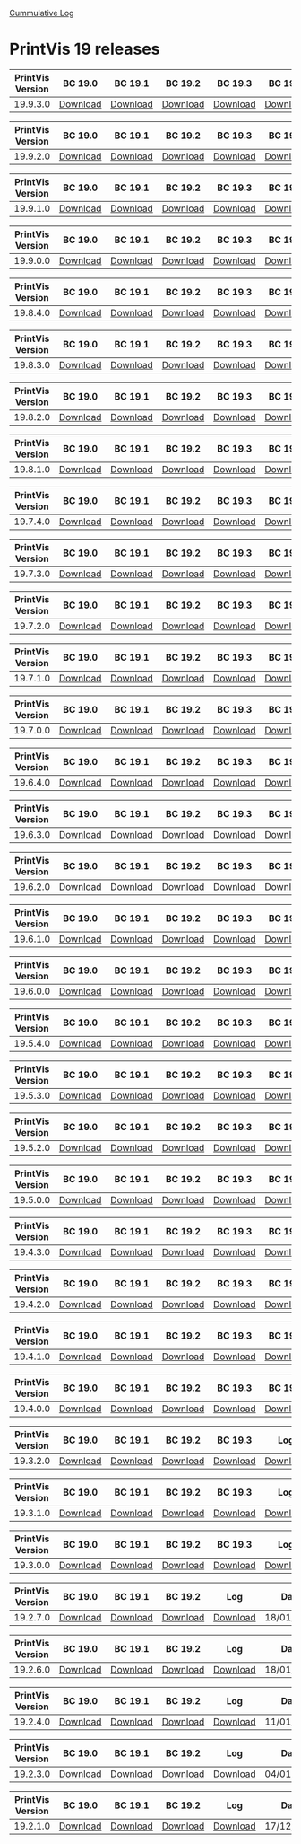 [Cummulative Log](https://printvis.blob.core.windows.net/releases/pv365bc-19/PrintVis%2019%20release%20log.csv)
# PrintVis 19 releases
|PrintVis Version|BC 19.0 | BC 19.1 | BC 19.2 | BC 19.3 | BC 19.4 | BC 19.5 | BC 19.6 | BC 19.7 | BC 19.8 | BC 19.9 |Log|Date|
|---|---| ---| ---| ---| ---| ---| ---| ---| ---| ---|---|---|
|19.9.3.0|[Download](https://printvis.blob.core.windows.net/releases/pv365bc-19/19.9/3/19.0%20RuntimePackages.zip)| [Download](https://printvis.blob.core.windows.net/releases/pv365bc-19/19.9/3/19.1%20RuntimePackages.zip)| [Download](https://printvis.blob.core.windows.net/releases/pv365bc-19/19.9/3/19.2%20RuntimePackages.zip)| [Download](https://printvis.blob.core.windows.net/releases/pv365bc-19/19.9/3/19.3%20RuntimePackages.zip)| [Download](https://printvis.blob.core.windows.net/releases/pv365bc-19/19.9/3/19.4%20RuntimePackages.zip)| [Download](https://printvis.blob.core.windows.net/releases/pv365bc-19/19.9/3/19.5%20RuntimePackages.zip)| [Download](https://printvis.blob.core.windows.net/releases/pv365bc-19/19.9/3/19.6%20RuntimePackages.zip)| [Download](https://printvis.blob.core.windows.net/releases/pv365bc-19/19.9/3/19.7%20RuntimePackages.zip)| [Download](https://printvis.blob.core.windows.net/releases/pv365bc-19/19.9/3/19.8%20RuntimePackages.zip)| [Download](https://printvis.blob.core.windows.net/releases/pv365bc-19/19.9/3/19.9%20RuntimePackages.zip)|[Download](https://printvis.blob.core.windows.net/releases/pv365bc-19/19.9/3/19.9.3.0%20release%20log.csv)|27/07/2022|

|PrintVis Version|BC 19.0 | BC 19.1 | BC 19.2 | BC 19.3 | BC 19.4 | BC 19.5 | BC 19.6 | BC 19.7 | BC 19.8 | BC 19.9 |Log|Date|
|---|---| ---| ---| ---| ---| ---| ---| ---| ---| ---|---|---|
|19.9.2.0|[Download](https://printvis.blob.core.windows.net/releases/pv365bc-19/19.9/2/19.0%20RuntimePackages.zip)| [Download](https://printvis.blob.core.windows.net/releases/pv365bc-19/19.9/2/19.1%20RuntimePackages.zip)| [Download](https://printvis.blob.core.windows.net/releases/pv365bc-19/19.9/2/19.2%20RuntimePackages.zip)| [Download](https://printvis.blob.core.windows.net/releases/pv365bc-19/19.9/2/19.3%20RuntimePackages.zip)| [Download](https://printvis.blob.core.windows.net/releases/pv365bc-19/19.9/2/19.4%20RuntimePackages.zip)| [Download](https://printvis.blob.core.windows.net/releases/pv365bc-19/19.9/2/19.5%20RuntimePackages.zip)| [Download](https://printvis.blob.core.windows.net/releases/pv365bc-19/19.9/2/19.6%20RuntimePackages.zip)| [Download](https://printvis.blob.core.windows.net/releases/pv365bc-19/19.9/2/19.7%20RuntimePackages.zip)| [Download](https://printvis.blob.core.windows.net/releases/pv365bc-19/19.9/2/19.8%20RuntimePackages.zip)| [Download](https://printvis.blob.core.windows.net/releases/pv365bc-19/19.9/2/19.9%20RuntimePackages.zip)|[Download](https://printvis.blob.core.windows.net/releases/pv365bc-19/19.9/2/19.9.2.0%20release%20log.csv)|21/07/2022|

|PrintVis Version|BC 19.0 | BC 19.1 | BC 19.2 | BC 19.3 | BC 19.4 | BC 19.5 | BC 19.6 | BC 19.7 | BC 19.8 | BC 19.9 |Log|Date|
|---|---| ---| ---| ---| ---| ---| ---| ---| ---| ---|---|---|
|19.9.1.0|[Download](https://printvis.blob.core.windows.net/releases/pv365bc-19/19.9/1/19.0%20RuntimePackages.zip)| [Download](https://printvis.blob.core.windows.net/releases/pv365bc-19/19.9/1/19.1%20RuntimePackages.zip)| [Download](https://printvis.blob.core.windows.net/releases/pv365bc-19/19.9/1/19.2%20RuntimePackages.zip)| [Download](https://printvis.blob.core.windows.net/releases/pv365bc-19/19.9/1/19.3%20RuntimePackages.zip)| [Download](https://printvis.blob.core.windows.net/releases/pv365bc-19/19.9/1/19.4%20RuntimePackages.zip)| [Download](https://printvis.blob.core.windows.net/releases/pv365bc-19/19.9/1/19.5%20RuntimePackages.zip)| [Download](https://printvis.blob.core.windows.net/releases/pv365bc-19/19.9/1/19.6%20RuntimePackages.zip)| [Download](https://printvis.blob.core.windows.net/releases/pv365bc-19/19.9/1/19.7%20RuntimePackages.zip)| [Download](https://printvis.blob.core.windows.net/releases/pv365bc-19/19.9/1/19.8%20RuntimePackages.zip)| [Download](https://printvis.blob.core.windows.net/releases/pv365bc-19/19.9/1/19.9%20RuntimePackages.zip)|[Download](https://printvis.blob.core.windows.net/releases/pv365bc-19/19.9/1/19.9.1.0%20release%20log.csv)|19/07/2022|

|PrintVis Version|BC 19.0 | BC 19.1 | BC 19.2 | BC 19.3 | BC 19.4 | BC 19.5 | BC 19.6 | BC 19.7 | BC 19.8 | BC 19.9 |Log|Date|
|---|---| ---| ---| ---| ---| ---| ---| ---| ---| ---|---|---|
|19.9.0.0|[Download](https://printvis.blob.core.windows.net/releases/pv365bc-19/19.9/0/19.0%20RuntimePackages.zip)| [Download](https://printvis.blob.core.windows.net/releases/pv365bc-19/19.9/0/19.1%20RuntimePackages.zip)| [Download](https://printvis.blob.core.windows.net/releases/pv365bc-19/19.9/0/19.2%20RuntimePackages.zip)| [Download](https://printvis.blob.core.windows.net/releases/pv365bc-19/19.9/0/19.3%20RuntimePackages.zip)| [Download](https://printvis.blob.core.windows.net/releases/pv365bc-19/19.9/0/19.4%20RuntimePackages.zip)| [Download](https://printvis.blob.core.windows.net/releases/pv365bc-19/19.9/0/19.5%20RuntimePackages.zip)| [Download](https://printvis.blob.core.windows.net/releases/pv365bc-19/19.9/0/19.6%20RuntimePackages.zip)| [Download](https://printvis.blob.core.windows.net/releases/pv365bc-19/19.9/0/19.7%20RuntimePackages.zip)| [Download](https://printvis.blob.core.windows.net/releases/pv365bc-19/19.9/0/19.8%20RuntimePackages.zip)| [Download](https://printvis.blob.core.windows.net/releases/pv365bc-19/19.9/0/19.9%20RuntimePackages.zip)|[Download](https://printvis.blob.core.windows.net/releases/pv365bc-19/19.9/0/19.9.0.0%20release%20log.csv)|12/07/2022|

|PrintVis Version|BC 19.0 | BC 19.1 | BC 19.2 | BC 19.3 | BC 19.4 | BC 19.5 | BC 19.6 | BC 19.7 | BC 19.8 | BC 19.9 |Log|Date|
|---|---| ---| ---| ---| ---| ---| ---| ---| ---| ---|---|---|
|19.8.4.0|[Download](https://printvis.blob.core.windows.net/releases/pv365bc-19/19.8/4/19.0%20RuntimePackages.zip)| [Download](https://printvis.blob.core.windows.net/releases/pv365bc-19/19.8/4/19.1%20RuntimePackages.zip)| [Download](https://printvis.blob.core.windows.net/releases/pv365bc-19/19.8/4/19.2%20RuntimePackages.zip)| [Download](https://printvis.blob.core.windows.net/releases/pv365bc-19/19.8/4/19.3%20RuntimePackages.zip)| [Download](https://printvis.blob.core.windows.net/releases/pv365bc-19/19.8/4/19.4%20RuntimePackages.zip)| [Download](https://printvis.blob.core.windows.net/releases/pv365bc-19/19.8/4/19.5%20RuntimePackages.zip)| [Download](https://printvis.blob.core.windows.net/releases/pv365bc-19/19.8/4/19.6%20RuntimePackages.zip)| [Download](https://printvis.blob.core.windows.net/releases/pv365bc-19/19.8/4/19.7%20RuntimePackages.zip)| [Download](https://printvis.blob.core.windows.net/releases/pv365bc-19/19.8/4/19.8%20RuntimePackages.zip)| [Download](https://printvis.blob.core.windows.net/releases/pv365bc-19/19.8/4/19.9%20RuntimePackages.zip)|[Download](https://printvis.blob.core.windows.net/releases/pv365bc-19/19.8/4/19.8.4.0%20release%20log.csv)|05/07/2022|

|PrintVis Version|BC 19.0 | BC 19.1 | BC 19.2 | BC 19.3 | BC 19.4 | BC 19.5 | BC 19.6 | BC 19.7 | BC 19.8 |Log|Date|
|---|---| ---| ---| ---| ---| ---| ---| ---| ---|---|---|
|19.8.3.0|[Download](https://printvis.blob.core.windows.net/releases/pv365bc-19/19.8/3/19.0%20RuntimePackages.zip)| [Download](https://printvis.blob.core.windows.net/releases/pv365bc-19/19.8/3/19.1%20RuntimePackages.zip)| [Download](https://printvis.blob.core.windows.net/releases/pv365bc-19/19.8/3/19.2%20RuntimePackages.zip)| [Download](https://printvis.blob.core.windows.net/releases/pv365bc-19/19.8/3/19.3%20RuntimePackages.zip)| [Download](https://printvis.blob.core.windows.net/releases/pv365bc-19/19.8/3/19.4%20RuntimePackages.zip)| [Download](https://printvis.blob.core.windows.net/releases/pv365bc-19/19.8/3/19.5%20RuntimePackages.zip)| [Download](https://printvis.blob.core.windows.net/releases/pv365bc-19/19.8/3/19.6%20RuntimePackages.zip)| [Download](https://printvis.blob.core.windows.net/releases/pv365bc-19/19.8/3/19.7%20RuntimePackages.zip)| [Download](https://printvis.blob.core.windows.net/releases/pv365bc-19/19.8/3/19.8%20RuntimePackages.zip)|[Download](https://printvis.blob.core.windows.net/releases/pv365bc-19/19.8/3/19.8.3.0%20release%20log.csv)|29/06/2022|

|PrintVis Version|BC 19.0 | BC 19.1 | BC 19.2 | BC 19.3 | BC 19.4 | BC 19.5 | BC 19.6 | BC 19.7 | BC 19.8 |Log|Date|
|---|---| ---| ---| ---| ---| ---| ---| ---| ---|---|---|
|19.8.2.0|[Download](https://printvis.blob.core.windows.net/releases/pv365bc-19/19.8/2/19.0%20RuntimePackages.zip)| [Download](https://printvis.blob.core.windows.net/releases/pv365bc-19/19.8/2/19.1%20RuntimePackages.zip)| [Download](https://printvis.blob.core.windows.net/releases/pv365bc-19/19.8/2/19.2%20RuntimePackages.zip)| [Download](https://printvis.blob.core.windows.net/releases/pv365bc-19/19.8/2/19.3%20RuntimePackages.zip)| [Download](https://printvis.blob.core.windows.net/releases/pv365bc-19/19.8/2/19.4%20RuntimePackages.zip)| [Download](https://printvis.blob.core.windows.net/releases/pv365bc-19/19.8/2/19.5%20RuntimePackages.zip)| [Download](https://printvis.blob.core.windows.net/releases/pv365bc-19/19.8/2/19.6%20RuntimePackages.zip)| [Download](https://printvis.blob.core.windows.net/releases/pv365bc-19/19.8/2/19.7%20RuntimePackages.zip)| [Download](https://printvis.blob.core.windows.net/releases/pv365bc-19/19.8/2/19.8%20RuntimePackages.zip)|[Download](https://printvis.blob.core.windows.net/releases/pv365bc-19/19.8/2/19.8.2.0%20release%20log.csv)|23/06/2022|

|PrintVis Version|BC 19.0 | BC 19.1 | BC 19.2 | BC 19.3 | BC 19.4 | BC 19.5 | BC 19.6 | BC 19.7 | BC 19.8 |Log|Date|
|---|---| ---| ---| ---| ---| ---| ---| ---| ---|---|---|
|19.8.1.0|[Download](https://printvis.blob.core.windows.net/releases/pv365bc-19/19.8/1/19.0%20RuntimePackages.zip)| [Download](https://printvis.blob.core.windows.net/releases/pv365bc-19/19.8/1/19.1%20RuntimePackages.zip)| [Download](https://printvis.blob.core.windows.net/releases/pv365bc-19/19.8/1/19.2%20RuntimePackages.zip)| [Download](https://printvis.blob.core.windows.net/releases/pv365bc-19/19.8/1/19.3%20RuntimePackages.zip)| [Download](https://printvis.blob.core.windows.net/releases/pv365bc-19/19.8/1/19.4%20RuntimePackages.zip)| [Download](https://printvis.blob.core.windows.net/releases/pv365bc-19/19.8/1/19.5%20RuntimePackages.zip)| [Download](https://printvis.blob.core.windows.net/releases/pv365bc-19/19.8/1/19.6%20RuntimePackages.zip)| [Download](https://printvis.blob.core.windows.net/releases/pv365bc-19/19.8/1/19.7%20RuntimePackages.zip)| [Download](https://printvis.blob.core.windows.net/releases/pv365bc-19/19.8/1/19.8%20RuntimePackages.zip)|[Download](https://printvis.blob.core.windows.net/releases/pv365bc-19/19.8/1/19.8.1.0%20release%20log.csv)|15/06/2022|

|PrintVis Version|BC 19.0 | BC 19.1 | BC 19.2 | BC 19.3 | BC 19.4 | BC 19.5 | BC 19.6 | BC 19.7 | BC 19.8 |Log|Date|
|---|---| ---| ---| ---| ---| ---| ---| ---| ---|---|---|
|19.7.4.0|[Download](https://printvis.blob.core.windows.net/releases/pv365bc-19/19.7/4/19.0%20RuntimePackages.zip)| [Download](https://printvis.blob.core.windows.net/releases/pv365bc-19/19.7/4/19.1%20RuntimePackages.zip)| [Download](https://printvis.blob.core.windows.net/releases/pv365bc-19/19.7/4/19.2%20RuntimePackages.zip)| [Download](https://printvis.blob.core.windows.net/releases/pv365bc-19/19.7/4/19.3%20RuntimePackages.zip)| [Download](https://printvis.blob.core.windows.net/releases/pv365bc-19/19.7/4/19.4%20RuntimePackages.zip)| [Download](https://printvis.blob.core.windows.net/releases/pv365bc-19/19.7/4/19.5%20RuntimePackages.zip)| [Download](https://printvis.blob.core.windows.net/releases/pv365bc-19/19.7/4/19.6%20RuntimePackages.zip)| [Download](https://printvis.blob.core.windows.net/releases/pv365bc-19/19.7/4/19.7%20RuntimePackages.zip)| [Download](https://printvis.blob.core.windows.net/releases/pv365bc-19/19.7/4/19.8%20RuntimePackages.zip)|[Download](https://printvis.blob.core.windows.net/releases/pv365bc-19/19.7/4/19.7.4.0%20release%20log.csv)|09/06/2022|

|PrintVis Version|BC 19.0 | BC 19.1 | BC 19.2 | BC 19.3 | BC 19.4 | BC 19.5 | BC 19.6 | BC 19.7 |Log|Date|
|---|---| ---| ---| ---| ---| ---| ---| ---|---|---|
|19.7.3.0|[Download](https://printvis.blob.core.windows.net/releases/pv365bc-19/19.7/3/19.0%20RuntimePackages.zip)| [Download](https://printvis.blob.core.windows.net/releases/pv365bc-19/19.7/3/19.1%20RuntimePackages.zip)| [Download](https://printvis.blob.core.windows.net/releases/pv365bc-19/19.7/3/19.2%20RuntimePackages.zip)| [Download](https://printvis.blob.core.windows.net/releases/pv365bc-19/19.7/3/19.3%20RuntimePackages.zip)| [Download](https://printvis.blob.core.windows.net/releases/pv365bc-19/19.7/3/19.4%20RuntimePackages.zip)| [Download](https://printvis.blob.core.windows.net/releases/pv365bc-19/19.7/3/19.5%20RuntimePackages.zip)| [Download](https://printvis.blob.core.windows.net/releases/pv365bc-19/19.7/3/19.6%20RuntimePackages.zip)| [Download](https://printvis.blob.core.windows.net/releases/pv365bc-19/19.7/3/19.7%20RuntimePackages.zip)|[Download](https://printvis.blob.core.windows.net/releases/pv365bc-19/19.7/3/19.7.3.0%20release%20log.csv)|01/06/2022|

|PrintVis Version|BC 19.0 | BC 19.1 | BC 19.2 | BC 19.3 | BC 19.4 | BC 19.5 | BC 19.6 | BC 19.7 |Log|Date|
|---|---| ---| ---| ---| ---| ---| ---| ---|---|---|
|19.7.2.0|[Download](https://printvis.blob.core.windows.net/releases/pv365bc-19/19.7/2/19.0%20RuntimePackages.zip)| [Download](https://printvis.blob.core.windows.net/releases/pv365bc-19/19.7/2/19.1%20RuntimePackages.zip)| [Download](https://printvis.blob.core.windows.net/releases/pv365bc-19/19.7/2/19.2%20RuntimePackages.zip)| [Download](https://printvis.blob.core.windows.net/releases/pv365bc-19/19.7/2/19.3%20RuntimePackages.zip)| [Download](https://printvis.blob.core.windows.net/releases/pv365bc-19/19.7/2/19.4%20RuntimePackages.zip)| [Download](https://printvis.blob.core.windows.net/releases/pv365bc-19/19.7/2/19.5%20RuntimePackages.zip)| [Download](https://printvis.blob.core.windows.net/releases/pv365bc-19/19.7/2/19.6%20RuntimePackages.zip)| [Download](https://printvis.blob.core.windows.net/releases/pv365bc-19/19.7/2/19.7%20RuntimePackages.zip)|[Download](https://printvis.blob.core.windows.net/releases/pv365bc-19/19.7/2/19.7.2.0%20release%20log.csv)|24/05/2022|

|PrintVis Version|BC 19.0 | BC 19.1 | BC 19.2 | BC 19.3 | BC 19.4 | BC 19.5 | BC 19.6 | BC 19.7 |Log|Date|
|---|---| ---| ---| ---| ---| ---| ---| ---|---|---|
|19.7.1.0|[Download](https://printvis.blob.core.windows.net/releases/pv365bc-19/19.7/1/19.0%20RuntimePackages.zip)| [Download](https://printvis.blob.core.windows.net/releases/pv365bc-19/19.7/1/19.1%20RuntimePackages.zip)| [Download](https://printvis.blob.core.windows.net/releases/pv365bc-19/19.7/1/19.2%20RuntimePackages.zip)| [Download](https://printvis.blob.core.windows.net/releases/pv365bc-19/19.7/1/19.3%20RuntimePackages.zip)| [Download](https://printvis.blob.core.windows.net/releases/pv365bc-19/19.7/1/19.4%20RuntimePackages.zip)| [Download](https://printvis.blob.core.windows.net/releases/pv365bc-19/19.7/1/19.5%20RuntimePackages.zip)| [Download](https://printvis.blob.core.windows.net/releases/pv365bc-19/19.7/1/19.6%20RuntimePackages.zip)| [Download](https://printvis.blob.core.windows.net/releases/pv365bc-19/19.7/1/19.7%20RuntimePackages.zip)|[Download](https://printvis.blob.core.windows.net/releases/pv365bc-19/19.7/1/19.7.1.0%20release%20log.csv)|18/05/2022|

|PrintVis Version|BC 19.0 | BC 19.1 | BC 19.2 | BC 19.3 | BC 19.4 | BC 19.5 | BC 19.6 | BC 19.7 |Log|Date|
|---|---| ---| ---| ---| ---| ---| ---| ---|---|---|
|19.7.0.0|[Download](https://printvis.blob.core.windows.net/releases/pv365bc-19/19.7/0/19.0%20RuntimePackages.zip)| [Download](https://printvis.blob.core.windows.net/releases/pv365bc-19/19.7/0/19.1%20RuntimePackages.zip)| [Download](https://printvis.blob.core.windows.net/releases/pv365bc-19/19.7/0/19.2%20RuntimePackages.zip)| [Download](https://printvis.blob.core.windows.net/releases/pv365bc-19/19.7/0/19.3%20RuntimePackages.zip)| [Download](https://printvis.blob.core.windows.net/releases/pv365bc-19/19.7/0/19.4%20RuntimePackages.zip)| [Download](https://printvis.blob.core.windows.net/releases/pv365bc-19/19.7/0/19.5%20RuntimePackages.zip)| [Download](https://printvis.blob.core.windows.net/releases/pv365bc-19/19.7/0/19.6%20RuntimePackages.zip)| [Download](https://printvis.blob.core.windows.net/releases/pv365bc-19/19.7/0/19.7%20RuntimePackages.zip)|[Download](https://printvis.blob.core.windows.net/releases/pv365bc-19/19.7/0/19.7.0.0%20release%20log.csv)|12/05/2022|

|PrintVis Version|BC 19.0 | BC 19.1 | BC 19.2 | BC 19.3 | BC 19.4 | BC 19.5 | BC 19.6 |Log|Date|
|---|---| ---| ---| ---| ---| ---| ---|---|---|
|19.6.4.0|[Download](https://printvis.blob.core.windows.net/releases/pv365bc-19/19.6/4/19.0%20RuntimePackages.zip)| [Download](https://printvis.blob.core.windows.net/releases/pv365bc-19/19.6/4/19.1%20RuntimePackages.zip)| [Download](https://printvis.blob.core.windows.net/releases/pv365bc-19/19.6/4/19.2%20RuntimePackages.zip)| [Download](https://printvis.blob.core.windows.net/releases/pv365bc-19/19.6/4/19.3%20RuntimePackages.zip)| [Download](https://printvis.blob.core.windows.net/releases/pv365bc-19/19.6/4/19.4%20RuntimePackages.zip)| [Download](https://printvis.blob.core.windows.net/releases/pv365bc-19/19.6/4/19.5%20RuntimePackages.zip)| [Download](https://printvis.blob.core.windows.net/releases/pv365bc-19/19.6/4/19.6%20RuntimePackages.zip)|[Download](https://printvis.blob.core.windows.net/releases/pv365bc-19/19.6/4/19.6.4.0%20release%20log.csv)|03/05/2022|

|PrintVis Version|BC 19.0 | BC 19.1 | BC 19.2 | BC 19.3 | BC 19.4 | BC 19.5 | BC 19.6 |Log|Date|
|---|---| ---| ---| ---| ---| ---| ---|---|---|
|19.6.3.0|[Download](https://printvis.blob.core.windows.net/releases/pv365bc-19/19.6/3/19.0%20RuntimePackages.zip)| [Download](https://printvis.blob.core.windows.net/releases/pv365bc-19/19.6/3/19.1%20RuntimePackages.zip)| [Download](https://printvis.blob.core.windows.net/releases/pv365bc-19/19.6/3/19.2%20RuntimePackages.zip)| [Download](https://printvis.blob.core.windows.net/releases/pv365bc-19/19.6/3/19.3%20RuntimePackages.zip)| [Download](https://printvis.blob.core.windows.net/releases/pv365bc-19/19.6/3/19.4%20RuntimePackages.zip)| [Download](https://printvis.blob.core.windows.net/releases/pv365bc-19/19.6/3/19.5%20RuntimePackages.zip)| [Download](https://printvis.blob.core.windows.net/releases/pv365bc-19/19.6/3/19.6%20RuntimePackages.zip)|[Download](https://printvis.blob.core.windows.net/releases/pv365bc-19/19.6/3/19.6.3.0%20release%20log.csv)|27/04/2022|

|PrintVis Version|BC 19.0 | BC 19.1 | BC 19.2 | BC 19.3 | BC 19.4 | BC 19.5 | BC 19.6 |Log|Date|
|---|---| ---| ---| ---| ---| ---| ---|---|---|
|19.6.2.0|[Download](https://printvis.blob.core.windows.net/releases/pv365bc-19/19.6/2/19.0%20RuntimePackages.zip)| [Download](https://printvis.blob.core.windows.net/releases/pv365bc-19/19.6/2/19.1%20RuntimePackages.zip)| [Download](https://printvis.blob.core.windows.net/releases/pv365bc-19/19.6/2/19.2%20RuntimePackages.zip)| [Download](https://printvis.blob.core.windows.net/releases/pv365bc-19/19.6/2/19.3%20RuntimePackages.zip)| [Download](https://printvis.blob.core.windows.net/releases/pv365bc-19/19.6/2/19.4%20RuntimePackages.zip)| [Download](https://printvis.blob.core.windows.net/releases/pv365bc-19/19.6/2/19.5%20RuntimePackages.zip)| [Download](https://printvis.blob.core.windows.net/releases/pv365bc-19/19.6/2/19.6%20RuntimePackages.zip)|[Download](https://printvis.blob.core.windows.net/releases/pv365bc-19/19.6/2/19.6.2.0%20release%20log.csv)|19/04/2022|

|PrintVis Version|BC 19.0 | BC 19.1 | BC 19.2 | BC 19.3 | BC 19.4 | BC 19.5 | BC 19.6 |Log|Date|
|---|---| ---| ---| ---| ---| ---| ---|---|---|
|19.6.1.0|[Download](https://printvis.blob.core.windows.net/releases/pv365bc-19/19.6/1/19.0%20RuntimePackages.zip)| [Download](https://printvis.blob.core.windows.net/releases/pv365bc-19/19.6/1/19.1%20RuntimePackages.zip)| [Download](https://printvis.blob.core.windows.net/releases/pv365bc-19/19.6/1/19.2%20RuntimePackages.zip)| [Download](https://printvis.blob.core.windows.net/releases/pv365bc-19/19.6/1/19.3%20RuntimePackages.zip)| [Download](https://printvis.blob.core.windows.net/releases/pv365bc-19/19.6/1/19.4%20RuntimePackages.zip)| [Download](https://printvis.blob.core.windows.net/releases/pv365bc-19/19.6/1/19.5%20RuntimePackages.zip)| [Download](https://printvis.blob.core.windows.net/releases/pv365bc-19/19.6/1/19.6%20RuntimePackages.zip)|[Download](https://printvis.blob.core.windows.net/releases/pv365bc-19/19.6/1/19.6.1.0%20release%20log.csv)|12/04/2022|

|PrintVis Version|BC 19.0 | BC 19.1 | BC 19.2 | BC 19.3 | BC 19.4 | BC 19.5 | BC 19.6 |Log|Date|
|---|---| ---| ---| ---| ---| ---| ---|---|---|
|19.6.0.0|[Download](https://printvis.blob.core.windows.net/releases/pv365bc-19/19.6/0/19.0%20RuntimePackages.zip)| [Download](https://printvis.blob.core.windows.net/releases/pv365bc-19/19.6/0/19.1%20RuntimePackages.zip)| [Download](https://printvis.blob.core.windows.net/releases/pv365bc-19/19.6/0/19.2%20RuntimePackages.zip)| [Download](https://printvis.blob.core.windows.net/releases/pv365bc-19/19.6/0/19.3%20RuntimePackages.zip)| [Download](https://printvis.blob.core.windows.net/releases/pv365bc-19/19.6/0/19.4%20RuntimePackages.zip)| [Download](https://printvis.blob.core.windows.net/releases/pv365bc-19/19.6/0/19.5%20RuntimePackages.zip)| [Download](https://printvis.blob.core.windows.net/releases/pv365bc-19/19.6/0/19.6%20RuntimePackages.zip)|[Download](https://printvis.blob.core.windows.net/releases/pv365bc-19/19.6/0/19.6.0.0%20release%20log.csv)|07/04/2022|

|PrintVis Version|BC 19.0 | BC 19.1 | BC 19.2 | BC 19.3 | BC 19.4 | BC 19.5 |Log|Date|
|---|---| ---| ---| ---| ---| ---|---|---|
|19.5.4.0|[Download](https://printvis.blob.core.windows.net/releases/pv365bc-19/19.5/4/19.0%20RuntimePackages.zip)| [Download](https://printvis.blob.core.windows.net/releases/pv365bc-19/19.5/4/19.1%20RuntimePackages.zip)| [Download](https://printvis.blob.core.windows.net/releases/pv365bc-19/19.5/4/19.2%20RuntimePackages.zip)| [Download](https://printvis.blob.core.windows.net/releases/pv365bc-19/19.5/4/19.3%20RuntimePackages.zip)| [Download](https://printvis.blob.core.windows.net/releases/pv365bc-19/19.5/4/19.4%20RuntimePackages.zip)| [Download](https://printvis.blob.core.windows.net/releases/pv365bc-19/19.5/4/19.5%20RuntimePackages.zip)|[Download](https://printvis.blob.core.windows.net/releases/pv365bc-19/19.5/4/19.5.4.0%20release%20log.csv)|30/03/2022|

|PrintVis Version|BC 19.0 | BC 19.1 | BC 19.2 | BC 19.3 | BC 19.4 | BC 19.5 |Log|Date|
|---|---| ---| ---| ---| ---| ---|---|---|
|19.5.3.0|[Download](https://printvis.blob.core.windows.net/releases/pv365bc-19/19.5/3/19.0%20RuntimePackages.zip)| [Download](https://printvis.blob.core.windows.net/releases/pv365bc-19/19.5/3/19.1%20RuntimePackages.zip)| [Download](https://printvis.blob.core.windows.net/releases/pv365bc-19/19.5/3/19.2%20RuntimePackages.zip)| [Download](https://printvis.blob.core.windows.net/releases/pv365bc-19/19.5/3/19.3%20RuntimePackages.zip)| [Download](https://printvis.blob.core.windows.net/releases/pv365bc-19/19.5/3/19.4%20RuntimePackages.zip)| [Download](https://printvis.blob.core.windows.net/releases/pv365bc-19/19.5/3/19.5%20RuntimePackages.zip)|[Download](https://printvis.blob.core.windows.net/releases/pv365bc-19/19.5/3/19.5.3.0%20release%20log.csv)|23/03/2022|

|PrintVis Version|BC 19.0 | BC 19.1 | BC 19.2 | BC 19.3 | BC 19.4 | BC 19.5 |Log|Date|
|---|---| ---| ---| ---| ---| ---|---|---|
|19.5.2.0|[Download](https://printvis.blob.core.windows.net/releases/pv365bc-19/19.5/2/19.0%20RuntimePackages.zip)| [Download](https://printvis.blob.core.windows.net/releases/pv365bc-19/19.5/2/19.1%20RuntimePackages.zip)| [Download](https://printvis.blob.core.windows.net/releases/pv365bc-19/19.5/2/19.2%20RuntimePackages.zip)| [Download](https://printvis.blob.core.windows.net/releases/pv365bc-19/19.5/2/19.3%20RuntimePackages.zip)| [Download](https://printvis.blob.core.windows.net/releases/pv365bc-19/19.5/2/19.4%20RuntimePackages.zip)| [Download](https://printvis.blob.core.windows.net/releases/pv365bc-19/19.5/2/19.5%20RuntimePackages.zip)|[Download](https://printvispartner.com/login/)|[Download](https://printvis.blob.core.windows.net/releases/pv365bc-19/19.5/2/19.5.2.0%20release%20log.csv)|17/03/2022|

|PrintVis Version|BC 19.0 | BC 19.1 | BC 19.2 | BC 19.3 | BC 19.4 | BC 19.5 |Log|Date|
|---|---| ---| ---| ---| ---| ---|---|---|
|19.5.0.0|[Download](https://printvis.blob.core.windows.net/releases/pv365bc-19/19.5/0/19.0%20RuntimePackages.zip)| [Download](https://printvis.blob.core.windows.net/releases/pv365bc-19/19.5/0/19.1%20RuntimePackages.zip)| [Download](https://printvis.blob.core.windows.net/releases/pv365bc-19/19.5/0/19.2%20RuntimePackages.zip)| [Download](https://printvis.blob.core.windows.net/releases/pv365bc-19/19.5/0/19.3%20RuntimePackages.zip)| [Download](https://printvis.blob.core.windows.net/releases/pv365bc-19/19.5/0/19.4%20RuntimePackages.zip)| [Download](https://printvis.blob.core.windows.net/releases/pv365bc-19/19.5/0/19.5%20RuntimePackages.zip)|[Download](https://printvis.blob.core.windows.net/releases/pv365bc-19/19.5/0/19.5.0.0%20release%20log.csv)|08/03/2022|

|PrintVis Version|BC 19.0 | BC 19.1 | BC 19.2 | BC 19.3 | BC 19.4 |Log|Date|
|---|---| ---| ---| ---| ---|---|---|
|19.4.3.0|[Download](https://printvis.blob.core.windows.net/releases/pv365bc-19/19.4/3/19.0%20RuntimePackages.zip)| [Download](https://printvis.blob.core.windows.net/releases/pv365bc-19/19.4/3/19.1%20RuntimePackages.zip)| [Download](https://printvis.blob.core.windows.net/releases/pv365bc-19/19.4/3/19.2%20RuntimePackages.zip)| [Download](https://printvis.blob.core.windows.net/releases/pv365bc-19/19.4/3/19.3%20RuntimePackages.zip)| [Download](https://printvis.blob.core.windows.net/releases/pv365bc-19/19.4/3/19.4%20RuntimePackages.zip)|[Download](https://printvis.blob.core.windows.net/releases/pv365bc-19/19.4/3/19.4.3.0%20release%20log.csv)|03/03/2022|

|PrintVis Version|BC 19.0 | BC 19.1 | BC 19.2 | BC 19.3 | BC 19.4 |Log|Date|
|---|---| ---| ---| ---| ---|---|---|
|19.4.2.0|[Download](https://printvis.blob.core.windows.net/releases/pv365bc-19/19.4/2/19.0%20RuntimePackages.zip)| [Download](https://printvis.blob.core.windows.net/releases/pv365bc-19/19.4/2/19.1%20RuntimePackages.zip)| [Download](https://printvis.blob.core.windows.net/releases/pv365bc-19/19.4/2/19.2%20RuntimePackages.zip)| [Download](https://printvis.blob.core.windows.net/releases/pv365bc-19/19.4/2/19.3%20RuntimePackages.zip)| [Download](https://printvis.blob.core.windows.net/releases/pv365bc-19/19.4/2/19.4%20RuntimePackages.zip)|[Download](https://printvis.blob.core.windows.net/releases/pv365bc-19/19.4/2/19.4.2.0%20release%20log.csv)|28/02/2022|

|PrintVis Version|BC 19.0 | BC 19.1 | BC 19.2 | BC 19.3 | BC 19.4 |Log|Date|
|---|---| ---| ---| ---| ---|---|---|
|19.4.1.0|[Download](https://printvis.blob.core.windows.net/releases/pv365bc-19/19.4/1/19.0%20RuntimePackages.zip)| [Download](https://printvis.blob.core.windows.net/releases/pv365bc-19/19.4/1/19.1%20RuntimePackages.zip)| [Download](https://printvis.blob.core.windows.net/releases/pv365bc-19/19.4/1/19.2%20RuntimePackages.zip)| [Download](https://printvis.blob.core.windows.net/releases/pv365bc-19/19.4/1/19.3%20RuntimePackages.zip)| [Download](https://printvis.blob.core.windows.net/releases/pv365bc-19/19.4/1/19.4%20RuntimePackages.zip)|[Download](https://printvis.blob.core.windows.net/releases/pv365bc-19/19.4/1/19.4.1.0%20release%20log.csv)|23/02/2022|

|PrintVis Version|BC 19.0 | BC 19.1 | BC 19.2 | BC 19.3 | BC 19.4 |Log|Date|
|---|---| ---| ---| ---| ---|---|---|
|19.4.0.0|[Download](https://printvis.blob.core.windows.net/releases/pv365bc-19/19.4/0/19.0%20RuntimePackages.zip)| [Download](https://printvis.blob.core.windows.net/releases/pv365bc-19/19.4/0/19.1%20RuntimePackages.zip)| [Download](https://printvis.blob.core.windows.net/releases/pv365bc-19/19.4/0/19.2%20RuntimePackages.zip)| [Download](https://printvis.blob.core.windows.net/releases/pv365bc-19/19.4/0/19.3%20RuntimePackages.zip)| [Download](https://printvis.blob.core.windows.net/releases/pv365bc-19/19.4/0/19.4%20RuntimePackages.zip)|[Download](https://printvis.blob.core.windows.net/releases/pv365bc-19/19.4/0/19.4.0.0%20release%20log.csv)|16/02/2022|

|PrintVis Version|BC 19.0 | BC 19.1 | BC 19.2 | BC 19.3 |Log|Date|
|---|---| ---| ---| ---|---|---|
|19.3.2.0|[Download](https://printvis.blob.core.windows.net/releases/pv365bc-19/19.3/2/19.0%20RuntimePackages.zip)| [Download](https://printvis.blob.core.windows.net/releases/pv365bc-19/19.3/2/19.1%20RuntimePackages.zip)| [Download](https://printvis.blob.core.windows.net/releases/pv365bc-19/19.3/2/19.2%20RuntimePackages.zip)| [Download](https://printvis.blob.core.windows.net/releases/pv365bc-19/19.3/2/19.3%20RuntimePackages.zip)|[Download](https://printvis.blob.core.windows.net/releases/pv365bc-19/19.3/2/19.3.2.0%20release%20log.csv)|09/02/2022|

|PrintVis Version|BC 19.0 | BC 19.1 | BC 19.2 | BC 19.3 |Log|Date|
|---|---| ---| ---| ---|---|---|
|19.3.1.0|[Download](https://printvis.blob.core.windows.net/releases/pv365bc-19/19.3/1/19.0%20RuntimePackages.zip)| [Download](https://printvis.blob.core.windows.net/releases/pv365bc-19/19.3/1/19.1%20RuntimePackages.zip)| [Download](https://printvis.blob.core.windows.net/releases/pv365bc-19/19.3/1/19.2%20RuntimePackages.zip)| [Download](https://printvis.blob.core.windows.net/releases/pv365bc-19/19.3/1/19.3%20RuntimePackages.zip)|[Download](https://printvis.blob.core.windows.net/releases/pv365bc-19/19.3/1/19.3.1.0%20release%20log.csv)|03/02/2022|

|PrintVis Version|BC 19.0 | BC 19.1 | BC 19.2 | BC 19.3 |Log|Date|
|---|---| ---| ---| ---|---|---|
|19.3.0.0|[Download](https://printvis.blob.core.windows.net/releases/pv365bc-19/19.3/0/19.0%20RuntimePackages.zip)| [Download](https://printvis.blob.core.windows.net/releases/pv365bc-19/19.3/0/19.1%20RuntimePackages.zip)| [Download](https://printvis.blob.core.windows.net/releases/pv365bc-19/19.3/0/19.2%20RuntimePackages.zip)| [Download](https://printvis.blob.core.windows.net/releases/pv365bc-19/19.3/0/19.3%20RuntimePackages.zip)|[Download](https://printvis.blob.core.windows.net/releases/pv365bc-19/19.3/0/19.3.0.0%20release%20log.csv)|25/01/2022|

|PrintVis Version|BC 19.0 | BC 19.1 | BC 19.2 |Log|Date|
|---|---| ---| ---|---|---|
|19.2.7.0|[Download](https://printvis.blob.core.windows.net/releases/pv365bc-19/19.2/7/19.0%20RuntimePackages.zip)| [Download](https://printvis.blob.core.windows.net/releases/pv365bc-19/19.2/7/19.1%20RuntimePackages.zip)| [Download](https://printvis.blob.core.windows.net/releases/pv365bc-19/19.2/7/19.2%20RuntimePackages.zip)|[Download](https://printvis.blob.core.windows.net/releases/pv365bc-19/19.2/7/19.2.7.0%20release%20log.csv)|18/01/2022|

|PrintVis Version|BC 19.0 | BC 19.1 | BC 19.2 |Log|Date|
|---|---| ---| ---|---|---|
|19.2.6.0|[Download](https://printvis.blob.core.windows.net/releases/pv365bc-19/19.2/6/19.0%20RuntimePackages.zip)| [Download](https://printvis.blob.core.windows.net/releases/pv365bc-19/19.2/6/19.1%20RuntimePackages.zip)| [Download](https://printvis.blob.core.windows.net/releases/pv365bc-19/19.2/6/19.2%20RuntimePackages.zip)|[Download](https://printvis.blob.core.windows.net/releases/pv365bc-19/19.2/6/19.2.6.0%20release%20log.csv)|18/01/2022|

|PrintVis Version|BC 19.0 | BC 19.1 | BC 19.2 |Log|Date|
|---|---| ---| ---|---|---| 
|19.2.4.0|[Download](https://printvis.blob.core.windows.net/releases/pv365bc-19/19.2/4/19.0%20RuntimePackages.zip)| [Download](https://printvis.blob.core.windows.net/releases/pv365bc-19/19.2/4/19.1%20RuntimePackages.zip)| [Download](https://printvis.blob.core.windows.net/releases/pv365bc-19/19.2/4/19.2%20RuntimePackages.zip)|[Download](https://printvis.blob.core.windows.net/releases/pv365bc-19/19.2/4/19.2.4.0%20release%20log.csv)|11/01/2022|

|PrintVis Version|BC 19.0 | BC 19.1 | BC 19.2 |Log|Date|
|---|---| ---| ---|---|---|
|19.2.3.0|[Download](https://printvis.blob.core.windows.net/releases/pv365bc-19/19.2/3/19.0%20RuntimePackages.zip)| [Download](https://printvis.blob.core.windows.net/releases/pv365bc-19/19.2/3/19.1%20RuntimePackages.zip)| [Download](https://printvis.blob.core.windows.net/releases/pv365bc-19/19.2/3/19.2%20RuntimePackages.zip)|[Download](https://printvis.blob.core.windows.net/releases/pv365bc-19/19.2/3/19.2.3.0%20release%20log.csv)|04/01/2022|


|PrintVis Version|BC 19.0 | BC 19.1 | BC 19.2 |Log|Date|
|---|---| ---| ---|---|---|
|19.2.1.0|[Download](https://printvis.blob.core.windows.net/releases/pv365bc-19/19.2/1/19.0%20RuntimePackages.zip)| [Download](https://printvis.blob.core.windows.net/releases/pv365bc-19/19.2/1/19.1%20RuntimePackages.zip)| [Download](https://printvis.blob.core.windows.net/releases/pv365bc-19/19.2/1/19.2%20RuntimePackages.zip)|[Download](https://printvis.blob.core.windows.net/releases/pv365bc-19/19.2/1/19.2.1.0%20release%20log.csv)|17/12/2021|
